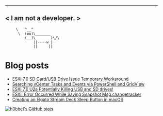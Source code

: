 
 ----------------------
< I am not a developer. >
 ----------------------
         \   ^__^ 
          \  (oo)\_______
             (__)\       )\/\
                 ||----w |
                 ||     ||
    

# Blog posts
<!-- BLOG-POST-LIST:START -->
- [ESXi 7.0 SD Card/USB Drive Issue Temporary Workaround](https://vninja.net/2021/06/01/esxi-7.0-sd-card-issue-temporary-workaround/)
- [Searching vCenter Tasks and Events via PowerShell and GridView](https://vninja.net/2021/05/19/searching-vcenter-tasks-and-events-via-powershell/)
- [ESXi 7.0 U2a Potentially Killing USB and SD drives!](https://vninja.net/2021/05/18/esxi-7.0-u2a-killing-usb-and.sd-drives/)
- [ESXi: Error Occurred While Saving Snapshot Msg.changetracker](https://vninja.net/2021/05/18/error-occurred-while-saving-snapshot-msg.changetracker.mirrorcopystatus/)
- [Creating an Elgato Stream Deck Sleep Button in macOS](https://vninja.net/2021/04/15/elgato-stream-deck-sleep-button/)
<!-- BLOG-POST-LIST:END -->


[![h0bbel's GitHub stats](https://github-readme-stats.vercel.app/api?username=h0bbel)](https://github.com/anuraghazra/github-readme-stats)
